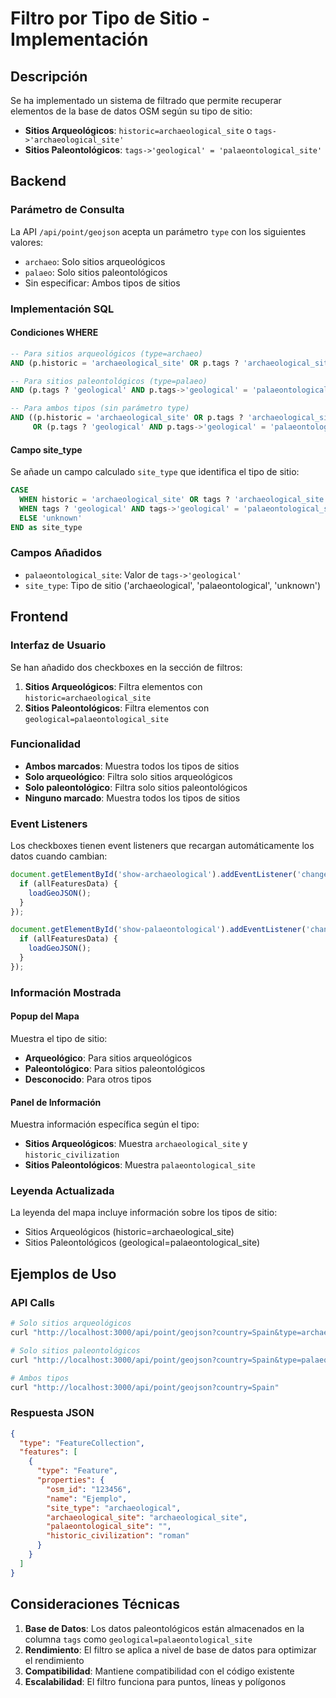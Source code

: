 # Filtro por Tipo de Sitio - Implementación

## Descripción

Se ha implementado un sistema de filtrado que permite recuperar elementos de la base de datos OSM según su tipo de sitio:
- **Sitios Arqueológicos**: `historic=archaeological_site` o `tags->'archaeological_site'`
- **Sitios Paleontológicos**: `tags->'geological' = 'palaeontological_site'`

## Backend

### Parámetro de Consulta

La API `/api/point/geojson` acepta un parámetro `type` con los siguientes valores:

- `archaeo`: Solo sitios arqueológicos
- `palaeo`: Solo sitios paleontológicos
- Sin especificar: Ambos tipos de sitios

### Implementación SQL

#### Condiciones WHERE

```sql
-- Para sitios arqueológicos (type=archaeo)
AND (p.historic = 'archaeological_site' OR p.tags ? 'archaeological_site')

-- Para sitios paleontológicos (type=palaeo)
AND (p.tags ? 'geological' AND p.tags->'geological' = 'palaeontological_site')

-- Para ambos tipos (sin parámetro type)
AND ((p.historic = 'archaeological_site' OR p.tags ? 'archaeological_site') 
     OR (p.tags ? 'geological' AND p.tags->'geological' = 'palaeontological_site'))
```

#### Campo site_type

Se añade un campo calculado `site_type` que identifica el tipo de sitio:

```sql
CASE 
  WHEN historic = 'archaeological_site' OR tags ? 'archaeological_site' THEN 'archaeological'
  WHEN tags ? 'geological' AND tags->'geological' = 'palaeontological_site' THEN 'palaeontological'
  ELSE 'unknown'
END as site_type
```

### Campos Añadidos

- `palaeontological_site`: Valor de `tags->'geological'`
- `site_type`: Tipo de sitio ('archaeological', 'palaeontological', 'unknown')

## Frontend

### Interfaz de Usuario

Se han añadido dos checkboxes en la sección de filtros:

1. **Sitios Arqueológicos**: Filtra elementos con `historic=archaeological_site`
2. **Sitios Paleontológicos**: Filtra elementos con `geological=palaeontological_site`

### Funcionalidad

- **Ambos marcados**: Muestra todos los tipos de sitios
- **Solo arqueológico**: Filtra solo sitios arqueológicos
- **Solo paleontológico**: Filtra solo sitios paleontológicos
- **Ninguno marcado**: Muestra todos los tipos de sitios

### Event Listeners

Los checkboxes tienen event listeners que recargan automáticamente los datos cuando cambian:

```javascript
document.getElementById('show-archaeological').addEventListener('change', function() {
  if (allFeaturesData) {
    loadGeoJSON();
  }
});

document.getElementById('show-palaeontological').addEventListener('change', function() {
  if (allFeaturesData) {
    loadGeoJSON();
  }
});
```

### Información Mostrada

#### Popup del Mapa
Muestra el tipo de sitio:
- **Arqueológico**: Para sitios arqueológicos
- **Paleontológico**: Para sitios paleontológicos
- **Desconocido**: Para otros tipos

#### Panel de Información
Muestra información específica según el tipo:
- **Sitios Arqueológicos**: Muestra `archaeological_site` y `historic_civilization`
- **Sitios Paleontológicos**: Muestra `palaeontological_site`

### Leyenda Actualizada

La leyenda del mapa incluye información sobre los tipos de sitio:
- Sitios Arqueológicos (historic=archaeological_site)
- Sitios Paleontológicos (geological=palaeontological_site)

## Ejemplos de Uso

### API Calls

```bash
# Solo sitios arqueológicos
curl "http://localhost:3000/api/point/geojson?country=Spain&type=archaeo"

# Solo sitios paleontológicos
curl "http://localhost:3000/api/point/geojson?country=Spain&type=palaeo"

# Ambos tipos
curl "http://localhost:3000/api/point/geojson?country=Spain"
```

### Respuesta JSON

```json
{
  "type": "FeatureCollection",
  "features": [
    {
      "type": "Feature",
      "properties": {
        "osm_id": "123456",
        "name": "Ejemplo",
        "site_type": "archaeological",
        "archaeological_site": "archaeological_site",
        "palaeontological_site": "",
        "historic_civilization": "roman"
      }
    }
  ]
}
```

## Consideraciones Técnicas

1. **Base de Datos**: Los datos paleontológicos están almacenados en la columna `tags` como `geological=palaeontological_site`
2. **Rendimiento**: El filtro se aplica a nivel de base de datos para optimizar el rendimiento
3. **Compatibilidad**: Mantiene compatibilidad con el código existente
4. **Escalabilidad**: El filtro funciona para puntos, líneas y polígonos 